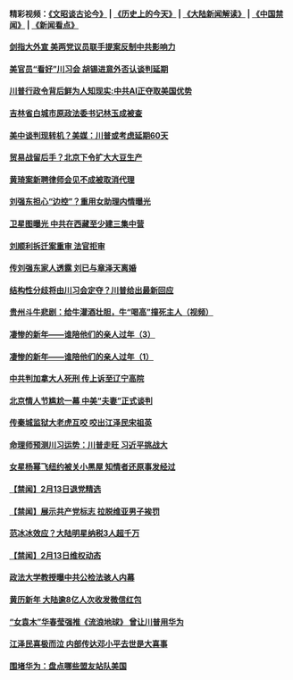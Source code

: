 #### 精彩视频：[《文昭谈古论今》](http://45.76.195.252/wenzhao) | [《历史上的今天》](http://45.76.195.252/today-in-history) | [《大陆新闻解读》](http://45.76.195.252/ntdtv-comedy) | [《中国禁闻》](http://45.76.195.252/ntdtv-news) | [《新闻看点》](http://45.76.195.252/news-insight) 

 #### [剑指大外宣 美两党议员联手提案反制中共影响力](../pages/prog204/a102511991.md?t=02142137) 

#### [美官员“看好”川习会 胡锡进意外否认谈判延期](../pages/prog204/a102511972.md?t=02142137) 

#### [川普行政令背后鲜为人知现实:中共AI正夺取美国优势](../pages/prog204/a102511628.md?t=02142137) 

#### [吉林省白城市原政法委书记林玉成被查](../pages/prog204/a102511910.md?t=02142137) 


#### [美中谈判现转机？美媒：川普或考虑延期60天](../pages/prog204/a102511793.md?t=02142137) 

#### [贸易战留后手？北京下令扩大大豆生产](../pages/prog204/a102511805.md?t=02142137) 

#### [黄琦案新聘律师会见不成被取消代理](../pages/prog204/a102511798.md?t=02142137) 

#### [刘强东担心“边控”？重用女助理内情曝光](../pages/prog204/a102511723.md?t=02142137) 

#### [卫星图曝光 中共在西藏至少建三集中营](../pages/prog204/a102511781.md?t=02142137) 

#### [刘顺利拆迁案重审 法官拒审](../pages/prog204/a102511775.md?t=02142137) 

#### [传刘强东家人透露  刘已与章泽天离婚](../pages/prog204/a102511706.md?t=02142137) 

#### [结构性分歧将由川习会定夺？川普给出最新回应](../pages/prog204/a102511192.md?t=02142137) 

#### [贵州斗牛悲剧：给牛灌酒壮胆，牛“喝高”撞死主人（视频）](../pages/prog204/a102511679.md?t=02142137) 

#### [凄惨的新年——谁陪他们的亲人过年（3）](../pages/prog204/a102511698.md?t=02142137) 

#### [凄惨的新年——谁陪他们的亲人过年（1）](../pages/prog204/a102511682.md?t=02142137) 

#### [中共判加拿大人死刑 传上诉至辽宁高院](../pages/prog204/a102511525.md?t=02142137) 

#### [北京情人节尴尬一幕 中美“夫妻”正式谈判](../pages/prog204/a102511668.md?t=02142137) 

#### [传秦城监狱大老虎互咬 咬出江泽民宋祖英](../pages/prog204/a102510883.md?t=02142137) 

#### [命理师预测川习运势：川普走旺  习近平挑战大](../pages/prog204/a102511492.md?t=02142137) 

#### [女星杨幂飞纽约被关小黑屋 知情者还原事发经过](../pages/prog204/a102511425.md?t=02142137) 

#### [【禁闻】2月13日退党精选](../pages/prog204/a102511451.md?t=02142137) 

#### [【禁闻】展示共产党标志 拉脱维亚男子挨罚](../pages/prog204/a102511390.md?t=02142137) 

#### [范冰冰效应？大陆明星纳税3人超千万](../pages/prog204/a102511309.md?t=02142137) 

#### [【禁闻】2月13日维权动态](../pages/prog204/a102511344.md?t=02142137) 

#### [政法大学教授曝中共公检法骇人内幕](../pages/prog204/a102511286.md?t=02142137) 

#### [黄历新年 大陆逾8亿人次收发微信红包](../pages/prog204/a102511003.md?t=02142137) 

#### [“女袁木”华春莹强推《流浪地球》 曾让川普用华为](../pages/prog204/a102511252.md?t=02142137) 

#### [江泽民喜极而泣 内部传达邓小平去世是大喜事](../pages/prog204/a102510822.md?t=02142137) 

#### [围堵华为：盘点哪些盟友站队美国](../pages/prog204/a102511180.md?t=02142137) 


